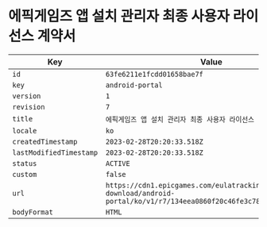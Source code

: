 # 에픽게임즈 앱 설치 관리자 최종 사용자 라이선스 계약서

| Key | Value |
| --- | ----- |
| `id` | `63fe6211e1fcdd01658bae7f` |
| `key` | `android-portal` |
| `version` | `1` |
| `revision` | `7` |
| `title` | `에픽게임즈 앱 설치 관리자 최종 사용자 라이선스 계약서` |
| `locale` | `ko` |
| `createdTimestamp` | `2023-02-28T20:20:33.518Z` |
| `lastModifiedTimestamp` | `2023-02-28T20:20:33.518Z` |
| `status` | `ACTIVE` |
| `custom` | `false` |
| `url` | `https://cdn1.epicgames.com/eulatracking-download/android-portal/ko/v1/r7/134eea0860f20c46fe3c781fb743b2b0.pdf` |
| `bodyFormat` | `HTML` |
